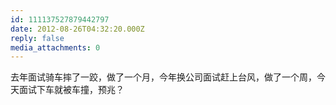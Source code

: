 ```yaml
---
id: 111137527879442797
date: 2012-08-26T04:32:20.000Z
reply: false
media_attachments: 0
---
```


去年面试骑车摔了一跤，做了一个月，今年换公司面试赶上台风，做了一个周，今天面试下车就被车撞，预兆？

